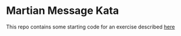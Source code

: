 Martian Message Kata
====================

This repo contains some starting code for an exercise described [here](https://sammancoaching.org/kata_descriptions/martian_message.html)

